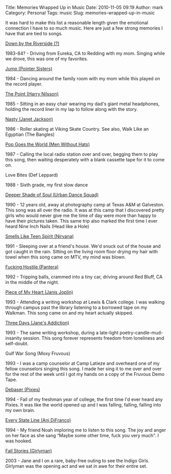 Title: Memories Wrapped Up in Music
Date: 2010-11-05 09:19
Author: mark
Category: Personal
Tags: music
Slug: memories-wrapped-up-in-music

It was hard to make this list a reasonable length given the emotional
connection I have to so much music. Here are just a few strong memories
I have that are tied to songs.

[Down by the Riverside (?)][]

1983-84? - Driving from Eureka, CA to Redding with my mom. Singing while
we drove, this was one of my favorites.

[Jump (Pointer Sisters)][]

1984 - Dancing around the family room with my mom while this played on
the record player.

[The Point (Harry Nilsson)][Jump (Pointer Sisters)]

1985 - Sitting in an easy chair wearing my dad's giant metal headphones,
holding the record liner in my lap to follow along with the story.

[Nasty (Janet Jackson)][]

1986 - Roller skating at Viking Skate Country. See also, Walk Like an
Egyptian (The Bangles)

[Pop Goes the World (Men Without Hats)][]

1987 - Calling the local radio station over and over, begging them to
play this song, then waiting desperately with a blank cassette tape for
it to come on.

Love Bites (Def Leppard)

1988 - Sixth grade, my first slow dance

[Deeper Shade of Soul (Urban Dance Squad)][]

1990 - 12 years old, away at photography camp at Texas A&M at Galveston.
This song was all over the radio. It was at this camp that I discovered
pretty girls who would never give me the time of day were more than
happy to have their pictures taken. This same trip also marked the first
time I ever heard Nine Inch Nails (Head like a Hole)

[Smells Like Teen Spirit (Nirvana)][]

1991 - Sleeping over at a friend's house. We'd snuck out of the house
and got caught in the rain. Sitting on the living room floor drying my
hair with towel when this song came on MTV, my mind was blown.

[Fucking Hostile (Pantera)][]

1992 - Tripping balls, crammed into a tiny car, driving around Red Bluff, CA in the
middle of the night.

[Piece of My Heart (Janis Joplin)][]

1993 - Attending a writing workshop at Lewis & Clark college. I was
walking through campus past the library listening to a borrowed tape on
my Walkman. This song came on and my heart actually skipped.

[Three Days (Jane's Addiction)][]

1993 - The same writing workshop, during a late-light
poetry-candle-mud-insanity session. This song forever represents freedom
from loneliness and self-doubt.

Gulf War Song (Moxy Fruvous)

1993 - I was a camp counselor at Camp Latieze and overheard one of my
fellow counselors singing this song. I made her sing it to me over and
over for the rest of the week until I got my hands on a copy of the
Fruvous Demo Tape.

[Debaser (Pixies)][]

1994 - Fall of my freshman year of college, the first time I'd ever
heard any Pixies. It was like the world opened up and I was falling,
falling, falling into my own brain.

[Every State Line (Ani DiFranco)][]

1994 - My friend Noah imploring me to listen to this song. The joy and
anger on her face as she sang “Maybe some other time, fuck you very
much". I was hooked.

[Fall Stories (Girlyman)][]

2003 - Jane and I on a rare, baby-free outing to see the Indigo Girls.
Girlyman was the opening act and we sat in awe for their entire set.

  [Down by the Riverside (?)]: http://www.amazon.com/gp/product/B000SA06BK/ref=dm_dp_trk2?ie=UTF8&qid=1288708594&sr=301-1
  [Jump (Pointer Sisters)]: http://www.amazon.com/Jump-For-My-Love/dp/B001O3OEPE/ref=sr_1_1?ie=UTF8&qid=1288708628&sr=1-1
  [The Point (Harry Nilsson)]: https://www.amazon.com/Point-Deluxe-Packaging-Harry-Nilsson/dp/B000077SX4
  [Nasty (Janet Jackson)]: http://www.amazon.com/Nasty/dp/B000V619RQ/ref=sr_1_1?ie=UTF8&qid=1288708674&sr=1-1
  [Pop Goes the World (Men Without Hats)]: http://itunes.apple.com/us/album/pop-goes-the-world/id367919319?i=367919574
  [Deeper Shade of Soul (Urban Dance Squad)]: http://www.amazon.com/Deeper-Shade-Of-Soul/dp/B001XRCW5U/ref=sr_1_6?ie=UTF8&qid=1288829715&sr=1-6
  [Smells Like Teen Spirit (Nirvana)]: http://www.amazon.com/Smells-Like-Teen-Spirit/dp/B000V639BK/ref=sr_1_1?ie=UTF8&qid=1288708856&sr=1-1
  [Fucking Hostile (Pantera)]: http://www.amazon.com/Fucking-Hostile-Explicit/dp/B001O80G6U/ref=sr_1_1?ie=UTF8&qid=1288708874&sr=1-1
  [Piece of My Heart (Janis Joplin)]: http://www.amazon.com/Piece-Of-My-Heart/dp/B00160ULMA/ref=sr_1_1?ie=UTF8&qid=1288708916&sr=1-1
  [Three Days (Jane's Addiction)]: http://www.amazon.com/Three-Days/dp/B002FVQ1QY/ref=sr_1_7?ie=UTF8&qid=1288708940&sr=1-7
  [Debaser (Pixies)]: http://www.amazon.com/Debaser/dp/B000SFQL46/ref=sr_1_3?ie=UTF8&qid=1288709038&sr=1-3
  [Every State Line (Ani DiFranco)]: http://www.amazon.com/Every-State-Line/dp/B000SHH8DC/ref=sr_1_1?ie=UTF8&qid=1288709063&sr=1-1
  [Fall Stories (Girlyman)]: http://www.amazon.com/Fall-Stories/dp/B001BVRXSO/ref=sr_1_1?ie=UTF8&qid=1288709081&sr=1-1
